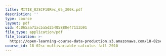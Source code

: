 ```yaml
---
title: MIT18_02SCF10Rec_65_300k.pdf
description: ''
type: course
layout: pdf
uid: 4c065aa71ac5a5d25405888e47113b91
file_type: application/pdf
file_location: >-
  https://open-learning-course-data-production.s3.amazonaws.com/18-02sc-multivariable-calculus-fall-2010/4c065aa71ac5a5d25405888e47113b91_MIT18_02SCF10Rec_65_300k.pdf
course_id: 18-02sc-multivariable-calculus-fall-2010
---
```

